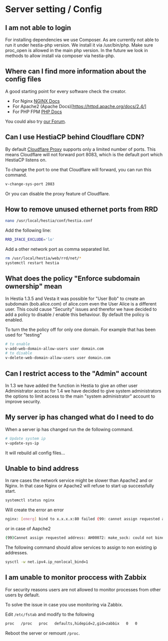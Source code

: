# Server setting / Config

## I am not able to login

For installing dependencies we use Composer. As are currently not able to run it under hestia-php version. We install it via /usr/bin/php. Make sure proc_open is allowed in the main php version. In the future we look in methods to allow install via composer via hestia-php.

## Where can I find more information about the config files

A good starting point for every software check the creator.

- For Nginx [NGINX Docs](https://nginx.org/en/docs/)
- For Apache2 (Apache Docs)[https://httpd.apache.org/docs/2.4/]
- For PHP FPM [PHP Docs](https://www.php.net/manual/en/install.fpm.configuration.php)

You could also try [our Forum](https://forum.hestiacp.com/).

## Can I use HestiaCP behind Cloudflare CDN?

By default [Cloudflare Proxy](https://support.cloudflare.com/hc/en-us/articles/200169156-Identifying-network-ports-compatible-with-Cloudflare-s-proxy) supports only a limited number of ports. This means Cloudflare will not forward port 8083, which is the default port which HestiaCP listens on.

To change the port to one that Cloudflare will forward, you can run this command.

```bash
v-change-sys-port 2083
```

Or you can disable the proxy feature of Cloudflare.

## How to remove unused ethernet ports from RRD

```bash
nano /usr/local/hestia/conf/hestia.conf
```

Add the following line:

```bash
RRD_IFACE_EXCLUDE='lo'
```

Add a other network port as comma separated list.

```bash
rm /usr/local/hestia/web/rrd/net/*
systemctl restart hestia
```

## What does the policy "Enforce subdomain ownership" mean

In Hestia 1.3.5 and Vesta it was possible for "User Bob" to create an subdomain (bob.alice.com) of alice.com even the User Alice is a different user. This could cause "Security" issues and therefor we have decided to add a policy to disable / enable this behaviour. By default the policy is enabled.

To turn the the policy off for only one domain. For example that has been used for "testing"

```bash
# to enable
v-add-web-domain-allow-users user domain.com
# to disable
v-delete-web-domain-allow-users user domain.com
```

## Can I restrict access to the "Admin" account

In 1.3 we have added the function in Hestia to give an other user Administrator access for 1.4 we have decided to give system administrators the options to limit access to the main "system administrator" account to improve security.

## My server ip has changed what do I need to do

When a server ip has changed run the de following command.

```bash
# Update system ip
v-update-sys-ip
```

It will rebuild all config files...

## Unable to bind address

In rare cases the network service might be slower than Apache2 and or Nginx. In that case Nginx or Apache2 will refuse to start up successfully start.

```bash
systemctl status nginx
```

Will create the error an error

```bash
nginx: [emerg] bind to x.x.x.x:80 failed (99: cannot assign requested address)
```

or in case of Aapche2

```bash
(99)Cannot assign requested address: AH00072: make_sock: could not bind to address x.x.x.x:8443
```

The following command should allow services to assign to non existing ip addresses.

```bash
sysctl -w net.ipv4.ip_nonlocal_bind=1
```

## I am unable to monitor proccess with Zabbix

For security reasons users are not allowed to monitor processes from other users by default.

To solve the issue in case you use monitoring via Zabbix.

Edit `/etc/fstab` and modify to the following

```bash
proc   /proc   proc   defaults,hidepid=2,gid=zabbix   0   0
```

Reboot the server or remount `/proc`.
